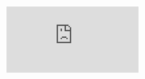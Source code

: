 <center><embed src="https://github.com/YuYue525/AI6121_hw1/blob/main/AI6121_assignment_1_report.pdf"></center>
